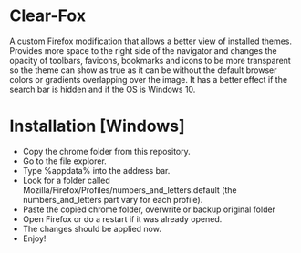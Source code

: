 # Clear-Fox
A custom Firefox modification that allows a better view of installed themes. Provides more space to the right side of the navigator and changes the opacity of toolbars, favicons, bookmarks and icons to be more transparent so the theme can show as true as it can be without the default browser colors or gradients overlapping over the image. It has a better effect if the search bar is hidden and if the OS is Windows 10.

# Installation [Windows]
 - Copy the chrome folder from this repository.
 - Go to the file explorer.
 - Type %appdata% into the address bar.
 - Look for a folder called Mozilla/Firefox/Profiles/numbers_and_letters.default (the numbers_and_letters part vary for each profile).
 - Paste the copied chrome folder, overwrite or backup original folder
 - Open Firefox or do a restart if it was already opened.
 - The changes should be applied now.
 - Enjoy!